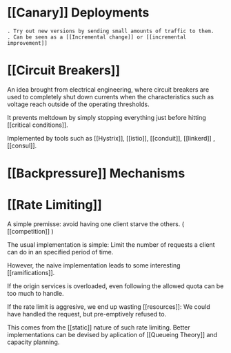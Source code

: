 # [[Canary]] Deployments
    . Try out new versions by sending small amounts of traffic to them. 
    . Can be seen as a [[Incremental change]] or [[incremental improvement]]
# [[Circuit Breakers]]

An idea brought from electrical engineering, where circuit breakers are used to completely shut down currents when the  characteristics such as voltage reach outside of the operating thresholds.

It prevents meltdown by simply stopping everything just before hitting [[critical conditions]].

Implemented by tools such as [[Hystrix]], [[istio]], [[conduit]], [[linkerd]] , [[consul]]. 


# [[Backpressure]] Mechanisms


# [[Rate Limiting]]
    
A simple premisse: avoid having one client starve the others. ( [[competition]] )

The usual implementation is simple: Limit the number of requests a client can do in an specified period of time. 

However, the naive implementation leads to some interesting [[ramifications]]. 

If the origin services is overloaded, even following the allowed quota can be too much to handle.

If the rate limit is aggresive, we end up wasting [[resources]]: We could have handled the request, but pre-emptively refused to. 
 
This comes from the [[static]] nature of such rate limiting. Better implementations can be devised by aplication of [[Queueing Theory]] and capacity planning.



